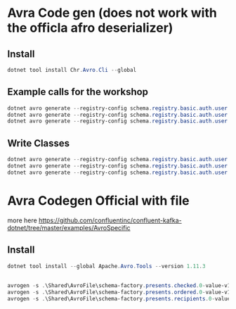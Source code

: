 # Avra Code gen (does not work with the officla afro deserializer)
## Install
```powershell
dotnet tool install Chr.Avro.Cli --global
```
## Example calls for the workshop
```powershell
dotnet avro generate --registry-config schema.registry.basic.auth.user.info=3SYHEWSXNVO7EG3P:9xJ+x9hW2AHEQIaqzBifBMBcgWP1kINcXNRy7+fGIe6xlCOlI1UzjVjXvtHMUenQ --id 100073 --registry-url https://psrc-2312y.europe-west3.gcp.confluent.cloud
dotnet avro generate --registry-config schema.registry.basic.auth.user.info=3SYHEWSXNVO7EG3P:9xJ+x9hW2AHEQIaqzBifBMBcgWP1kINcXNRy7+fGIe6xlCOlI1UzjVjXvtHMUenQ --id 100072 --registry-url https://psrc-2312y.europe-west3.gcp.confluent.cloud
dotnet avro generate --registry-config schema.registry.basic.auth.user.info=3SYHEWSXNVO7EG3P:9xJ+x9hW2AHEQIaqzBifBMBcgWP1kINcXNRy7+fGIe6xlCOlI1UzjVjXvtHMUenQ --id 100074 --registry-url https://psrc-2312y.europe-west3.gcp.confluent.cloud
```

## Write Classes
```powershell
dotnet avro generate --registry-config schema.registry.basic.auth.user.info=3SYHEWSXNVO7EG3P:9xJ+x9hW2AHEQIaqzBifBMBcgWP1kINcXNRy7+fGIe6xlCOlI1UzjVjXvtHMUenQ --id 100072 --registry-url https://psrc-2312y.europe-west3.gcp.confluent.cloud | Out-File .\Shared\PresentRecipient.cs
dotnet avro generate --registry-config schema.registry.basic.auth.user.info=3SYHEWSXNVO7EG3P:9xJ+x9hW2AHEQIaqzBifBMBcgWP1kINcXNRy7+fGIe6xlCOlI1UzjVjXvtHMUenQ --id 100073 --registry-url https://psrc-2312y.europe-west3.gcp.confluent.cloud | Out-File .\Shared\OrderedPresent.cs
dotnet avro generate --registry-config schema.registry.basic.auth.user.info=3SYHEWSXNVO7EG3P:9xJ+x9hW2AHEQIaqzBifBMBcgWP1kINcXNRy7+fGIe6xlCOlI1UzjVjXvtHMUenQ --id 100074 --registry-url https://psrc-2312y.europe-west3.gcp.confluent.cloud | Out-File .\Shared\OrderedPresentChecked.cs
```

# Avra Codegen Official with file
more here
https://github.com/confluentinc/confluent-kafka-dotnet/tree/master/examples/AvroSpecific
## Install
```powershell
dotnet tool install --global Apache.Avro.Tools --version 1.11.3
```

##
```powershell
avrogen -s .\Shared\AvroFile\schema-factory.presents.checked.0-value-v1.avsc .\Shared\Generated\
avrogen -s .\Shared\AvroFile\schema-factory.presents.ordered.0-value-v1.avsc .\Shared\Generated\
avrogen -s .\Shared\AvroFile\schema-factory.presents.recipients.0-value-v2.avsc .\Shared\Generated\
```